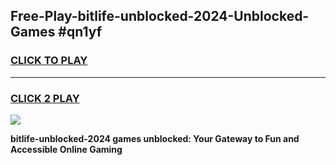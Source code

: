 
## Free-Play-bitlife-unblocked-2024-Unblocked-Games #qn1yf
<h3>
<a href="https://news.freeplayer.one?title=bitlife-unblocked-2024&ref=8M">CLICK TO PLAY</a></h3>
<hr>

<h3>
<a href="https://news.freeplayer.one?title=bitlife-unblocked-2024&ref=8M">CLICK 2 PLAY</a>
  
</h3>

<a href="https://news.freeplayer.one?title=bitlife-unblocked-2024&ref=8M"><img src="https://clearcache.store/games.png"></a>


**bitlife-unblocked-2024 games unblocked: Your Gateway to Fun and Accessible Online Gaming**
